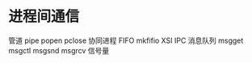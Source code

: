 # 进程间通信


管道
  pipe
  popen pclose
  协同进程
FIFO
  mkfifio
XSI IPC
消息队列
  msgget
  msgctl
  msgsnd
  msgrcv
信号量
  
